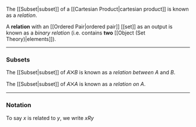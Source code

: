 The [[Subset|subset]] of a [[Cartesian Product|cartesian product]] is known as a _relation_.

A **relation** with an [[Ordered Pair|ordered pair]] [[set]] as an output is known as a _binary relation_ (i.e. contains **two** [[Object (Set Theory)|elements]]).

----
### Subsets
The [[Subset|subset]] of $A \bigtimes B$ is known as a _relation between_ $A$ and $B$.

The [[Subset|subset]] of $A \bigtimes A$ is known as a _relation on_ $A$.

---
### Notation
To say $x$ is related to $y$, we write $x R y$